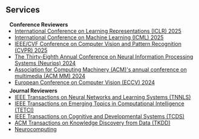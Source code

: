 ## Services

<h4 style="margin:0 10px 0;">Conference Reviewers</h4>

<ul style="margin:0 0 5px;">
   <li><a href="https://iclr.cc/Conferences/2025/"><autocolor>International Conference on Learning Representations (ICLR) 2025 </autocolor></a></li>
   <li><a href="https://icml.cc/Conferences/2025/"><autocolor>International Conference on Machine Learning (ICML) 2025 </autocolor></a></li>
  <li><a href="http://cvpr2025.thecvf.com/"><autocolor>IEEE/CVF Conference on Computer Vision and Pattern Recognition (CVPR) 2025 </autocolor></a></li>
   <li><a href="https://neurips.cc/"><autocolor>The Thirty-Eighth Annual Conference on Neural Information Processing Systems (Neurips) 2024 </autocolor></a></li>
  <li><a href="https://2024.acmmm.org/"><autocolor> Association for Computing Machinery (ACM)'s annual conference on multimedia (ACM MM) 2024 </autocolor></a></li>
  <li><a href="https://eccv2024.ecva.net/"><autocolor>European Conference on Computer Vision (ECCV) 2024</autocolor></a></li>
</ul>

<h4 style="margin:0 10px 0;">Journal Reviewers</h4>

<ul style="margin:0 0 20px;">
  <li><a href="https://ieeexplore.ieee.org/xpl/RecentIssue.jsp?punumber=5962385"><autocolor>IEEE Transactions on Neural Networks and Learning Systems (TNNLS)</autocolor></a></li>
  <li><a href="https://cis.ieee.org/publications/t-emerging-topics-in-ci"><autocolor>IEEE Transactions on Emerging Topics in Computational Intelligence (TETCI)</autocolor></a></li>
   <li><a href="https://cis.ieee.org/publications/t-cognitive-and-developmental-systems"><autocolor>IEEE Transactions on Cognitive and Developmental Systems (TCDS)</autocolor></a></li>
   <li><a href="https://dl.acm.org/journal/TKDD"><autocolor>ACM Transactions on Knowledge Discovery from Data (TKDD)</autocolor></a></li>
  
  <li><a href="https://www.sciencedirect.com/journal/neurocomputing"><autocolor> Neurocomputing </autocolor></a></li>
</ul>
